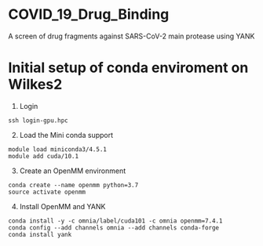 # COVID_19_Drug_Binding
A screen of drug fragments against SARS-CoV-2 main protease using YANK

# Initial setup of conda enviroment on Wilkes2
1) Login
```
ssh login-gpu.hpc
```

2) Load the Mini conda support
```
module load miniconda3/4.5.1
module add cuda/10.1
```

3) Create an OpenMM environment
```
conda create --name openmm python=3.7
source activate openmm
```


4) Install OpenMM and YANK
```
conda install -y -c omnia/label/cuda101 -c omnia openmm=7.4.1
conda config --add channels omnia --add channels conda-forge
conda install yank
```

